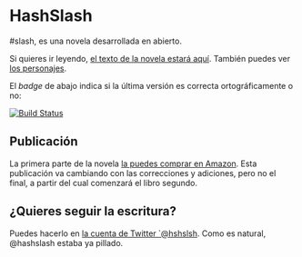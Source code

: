 HashSlash
=========

<p>#slash, es una novela desarrollada en abierto. </p>

Si quieres ir leyendo,
 [el texto de la novela estará aquí](texto/HashSlash.md). También
 puedes ver [los personajes](texto/personajes.md).
 
 El *badge* de abajo indica si la última versión es correcta
 ortográficamente o no:
 
[![Build Status](https://travis-ci.org/JJ/HashSlash.png)](https://travis-ci.org/JJ/HashSlash)

Publicación
---

La primera parte de la novela
[la puedes comprar en Amazon](https://www.amazon.es/dp/B00IBIYHC0?tag=atalaya-21&camp=3634&creative=24822&linkCode=as4&creativeASIN=B00IBIYHC0&adid=1QPHCEY5JGN96X9AM0MN&). Esta
publicación va cambiando con las correcciones y adiciones, pero no el
final, a partir del cual comenzará el libro segundo. 

¿Quieres seguir la escritura?
---

Puedes hacerlo en
[la cuenta de Twitter `@hshslsh](http://twitter.com/hshslsh). Como es
natural, @hashslash estaba ya pillado. 
 
 
